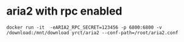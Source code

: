 # aria2 with rpc enabled

```
docker run -it  -eARIA2_RPC_SECRET=123456 -p 6800:6800 -v /download:/mnt/download yrct/aria2 --conf-path=/root/aria2.conf
```
